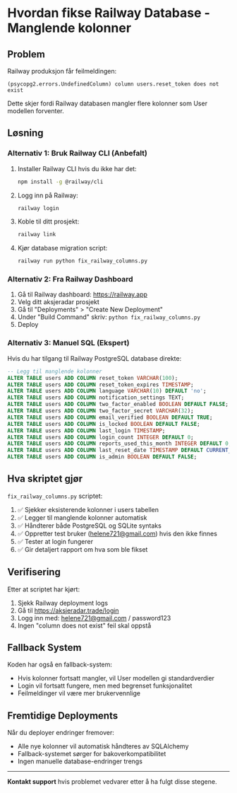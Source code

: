 # Hvordan fikse Railway Database - Manglende kolonner

## Problem
Railway produksjon får feilmeldingen:
```
(psycopg2.errors.UndefinedColumn) column users.reset_token does not exist
```

Dette skjer fordi Railway databasen mangler flere kolonner som User modellen forventer.

## Løsning

### Alternativ 1: Bruk Railway CLI (Anbefalt)
1. Installer Railway CLI hvis du ikke har det:
   ```bash
   npm install -g @railway/cli
   ```

2. Logg inn på Railway:
   ```bash
   railway login
   ```

3. Koble til ditt prosjekt:
   ```bash
   railway link
   ```

4. Kjør database migration script:
   ```bash
   railway run python fix_railway_columns.py
   ```

### Alternativ 2: Fra Railway Dashboard
1. Gå til Railway dashboard: https://railway.app
2. Velg ditt aksjeradar prosjekt
3. Gå til "Deployments" > "Create New Deployment"
4. Under "Build Command" skriv: `python fix_railway_columns.py`
5. Deploy

### Alternativ 3: Manuel SQL (Ekspert)
Hvis du har tilgang til Railway PostgreSQL database direkte:

```sql
-- Legg til manglende kolonner
ALTER TABLE users ADD COLUMN reset_token VARCHAR(100);
ALTER TABLE users ADD COLUMN reset_token_expires TIMESTAMP;
ALTER TABLE users ADD COLUMN language VARCHAR(10) DEFAULT 'no';
ALTER TABLE users ADD COLUMN notification_settings TEXT;
ALTER TABLE users ADD COLUMN two_factor_enabled BOOLEAN DEFAULT FALSE;
ALTER TABLE users ADD COLUMN two_factor_secret VARCHAR(32);
ALTER TABLE users ADD COLUMN email_verified BOOLEAN DEFAULT TRUE;
ALTER TABLE users ADD COLUMN is_locked BOOLEAN DEFAULT FALSE;
ALTER TABLE users ADD COLUMN last_login TIMESTAMP;
ALTER TABLE users ADD COLUMN login_count INTEGER DEFAULT 0;
ALTER TABLE users ADD COLUMN reports_used_this_month INTEGER DEFAULT 0;
ALTER TABLE users ADD COLUMN last_reset_date TIMESTAMP DEFAULT CURRENT_TIMESTAMP;
ALTER TABLE users ADD COLUMN is_admin BOOLEAN DEFAULT FALSE;
```

## Hva skriptet gjør
`fix_railway_columns.py` scriptet:

1. ✅ Sjekker eksisterende kolonner i users tabellen
2. ✅ Legger til manglende kolonner automatisk
3. ✅ Håndterer både PostgreSQL og SQLite syntaks
4. ✅ Oppretter test bruker (helene721@gmail.com) hvis den ikke finnes
5. ✅ Tester at login fungerer
6. ✅ Gir detaljert rapport om hva som ble fikset

## Verifisering
Etter at scriptet har kjørt:

1. Sjekk Railway deployment logs
2. Gå til https://aksjeradar.trade/login
3. Logg inn med: helene721@gmail.com / password123
4. Ingen "column does not exist" feil skal oppstå

## Fallback System
Koden har også en fallback-system:
- Hvis kolonner fortsatt mangler, vil User modellen gi standardverdier
- Login vil fortsatt fungere, men med begrenset funksjonalitet
- Feilmeldinger vil være mer brukervennlige

## Fremtidige Deployments
Når du deployer endringer fremover:
- Alle nye kolonner vil automatisk håndteres av SQLAlchemy
- Fallback-systemet sørger for bakoverkompatibilitet
- Ingen manuelle database-endringer trengs

---

**Kontakt support** hvis problemet vedvarer etter å ha fulgt disse stegene.
